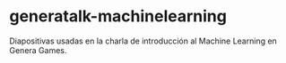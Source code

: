 # generatalk-machinelearning
Diapositivas usadas en la charla de introducción al Machine Learning en Genera Games.
